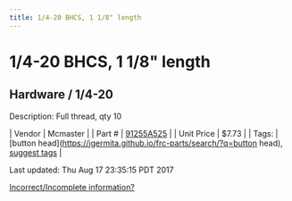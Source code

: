 ```yaml
---
title: 1/4-20 BHCS, 1 1/8" length
---
```


# 1/4-20 BHCS, 1 1/8" length
## Hardware / 1/4-20
Description: 	Full thread, qty 10 

| Vendor | Mcmaster | 
| Part # | [91255A525](https://www.mcmaster.com/#91255A525) | 
| Unit Price | $7.73 | 
| Tags: | [button head](https://jgermita.github.io/frc-parts/search/?q=button head), [suggest tags](https://docs.google.com/forms/d/e/1FAIpQLSeWyY8v3RgOty-MyWmh9U0iivNYN_molChYyS-0U-o-kOAv_g/viewform) | 

Last updated: Thu Aug 17 23:35:15 PDT 2017

 [Incorrect/Incomplete information?](https://docs.google.com/forms/d/e/1FAIpQLSeWyY8v3RgOty-MyWmh9U0iivNYN_molChYyS-0U-o-kOAv_g/viewform)